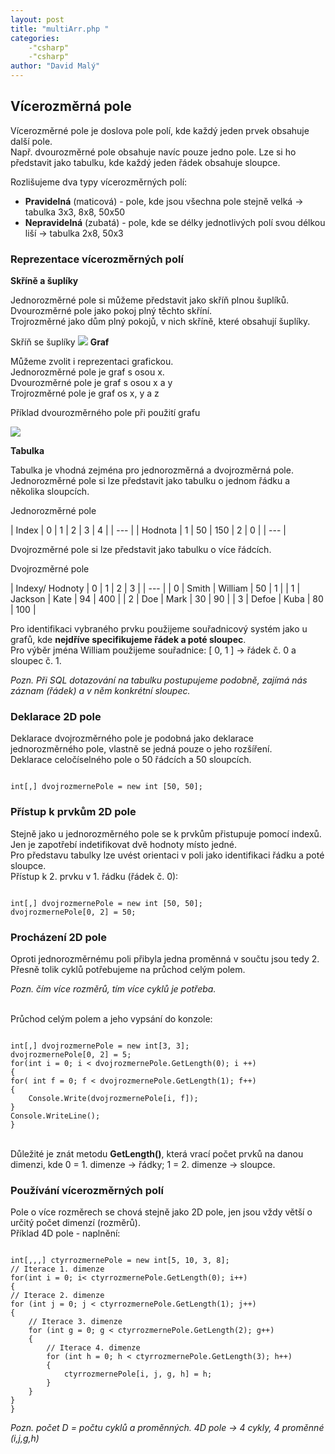 ```yaml
---
layout: post
title: "multiArr.php "
categories:
    -"csharp"
    -"csharp"
author: "David Malý"
--- 
```



## Vícerozměrná pole


Vícerozměrné pole je doslova pole polí, kde každý jeden prvek obsahuje další pole.
<br>Např. dvourozměrné pole obsahuje navíc pouze jedno pole. Lze si ho představit jako tabulku, kde každý jeden řádek obsahuje sloupce.



Rozlišujeme dva typy vícerozměrných polí:


- **Pravidelná** (maticová) - pole, kde jsou všechna pole stejně velká -> tabulka 3x3, 8x8, 50x50
- **Nepravidelná** (zubatá) - pole, kde se délky jednotlivých polí svou délkou liší -> tabulka 2x8, 50x3

 




### Reprezentace vícerozměrných polí
**Skříně a šuplíky**

Jednorozměrné pole si můžeme představit jako skříň plnou šuplíků.
<br>Dvourozměrné pole jako pokoj plný těchto skříní.
<br>Trojrozměrné jako dům plný pokojů, v nich skříně, které obsahují šuplíky.


Skříň se šuplíky
![](images/Skrin.png)
**Graf**


Můžeme zvolit i reprezentaci grafickou.
<br>Jednorozměrné pole je graf s osou x.
<br>Dvourozměrné pole je graf s osou x a y
<br>Trojrozměrné pole je graf os x, y a z



Příklad dvourozměrného pole při použití grafu

![](images/graf.png)

**Tabulka**


Tabulka je vhodná zejména pro jednorozměrná a dvojrozměrná pole.
<br>Jednorozměrné pole si lze představit jako tabulku o jednom řádku a několika sloupcích.


Jednorozměrné pole

| Index | 0 | 1 | 2 | 3 | 4 |
| --- |
| Hodnota | 1 | 50 | 150 | 2 | 0 |
| --- |




Dvojrozměrné pole si lze představit jako tabulku o více řádcích.



Dvojrozměrné pole



| Indexy/
Hodnoty | 0 | 1 | 2 | 3 |
| --- |
| 0 | Smith | William | 50 | 1 |
| 1 | Jackson | Kate | 94 | 400 |
| 2 | Doe | Mark | 30 | 90 |
| 3 | Defoe | Kuba | 80 | 100 |



Pro identifikaci vybraného prvku použijeme souřadnicový systém jako u grafů, kde **nejdříve specifikujeme řádek a poté sloupec**.
<br>Pro výběr jména William použijeme souřadnice: [ 0, 1 ] -> řádek č. 0 a sloupec č. 1.

*Pozn. Při SQL dotazování na tabulku postupujeme podobně, zajímá nás záznam (řádek) a v něm konkrétní sloupec.*



### Deklarace 2D pole


Deklarace dvojrozměrného pole je podobná jako deklarace jednorozměrného pole, vlastně se jedná pouze o jeho rozšíření.
<br>Deklarace celočíselného pole o 50 řádcích a 50 sloupcích.


```

int[,] dvojrozmernePole = new int [50, 50];

```


### Přístup k prvkům 2D pole


Stejně jako u jednorozměrného pole se k prvkům přistupuje pomocí indexů. Jen je zapotřebí indetifikovat dvě hodnoty místo jedné.
<br>Pro představu tabulky lze uvést orientaci v poli jako identifikaci řádku a poté sloupce.
<br>Přístup k 2. prvku v 1. řádku (řádek č. 0):


```

int[,] dvojrozmernePole = new int [50, 50];
dvojrozmernePole[0, 2] = 50;

```


### Procházení 2D pole


Oproti jednorozměrnému poli přibyla jedna proměnná v součtu jsou tedy 2. Přesně tolik cyklů potřebujeme na průchod celým polem.

*Pozn. čím více rozměrů, tím více cyklů je potřeba.*

<br>Průchod celým polem a jeho vypsání do konzole:<br>
```

int[,] dvojrozmernePole = new int[3, 3];
dvojrozmernePole[0, 2] = 5;
for(int i = 0; i < dvojrozmernePole.GetLength(0); i ++)
{for( int f = 0; f < dvojrozmernePole.GetLength(1); f++){	Console.Write(dvojrozmernePole[i, f]);}Console.WriteLine();
}

```
<br>Důležité je znát metodu **GetLength()**, která vrací počet prvků na danou dimenzi, kde 0 = 1. dimenze -> řádky; 1  = 2. dimenze -> sloupce.



### Používání vícerozměrných polí





Pole o více rozměrech se chová stejně jako 2D pole, jen jsou vždy větší o určitý počet dimenzí (rozměrů).
<br>Příklad 4D pole - naplnění:<br>
```

int[,,,] ctyrrozmernePole = new int[5, 10, 3, 8];
// Iterace 1. dimenze
for(int i = 0; i< ctyrrozmernePole.GetLength(0); i++)
{// Iterace 2. dimenzefor (int j = 0; j < ctyrrozmernePole.GetLength(1); j++){	// Iterace 3. dimenze	for (int g = 0; g < ctyrrozmernePole.GetLength(2); g++)	{		// Iterace 4. dimenze		for (int h = 0; h < ctyrrozmernePole.GetLength(3); h++)		{			ctyrrozmernePole[i, j, g, h] = h;		}	}}
}

```



*Pozn. počet D = počtu cyklů a proměnných. 4D pole -> 4 cykly, 4 proměnné (i,j,g,h)*

